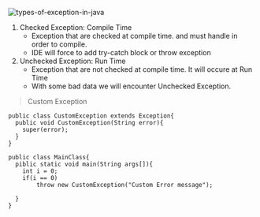 ![types-of-exception-in-java](https://github.com/preetampatil3d/What-I-Learned/assets/21255598/b751ef0f-54f3-4078-9978-f834636906a7)

1. Checked Exception: Compile Time
   - Exception that are checked at compile time. and must handle in order to compile.
   - IDE will force to add try-catch block or throw exception
2. Unchecked Exception: Run Time
   - Exception that are not checked at compile time. It will occure at Run Time
   - With some bad data we will encounter Unchecked Exception.
  

> Custom Exception
```
public class CustomException extends Exception{
  public void CustomException(String error){
    super(error);
  }
}

public class MainClass{
  piblic static void main(String args[]){
    int i = 0;
    if(i == 0)
        throw new CustomException("Custom Error message");

  }
}



```
